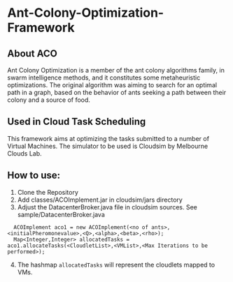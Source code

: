 # Ant-Colony-Optimization-Framework

## About ACO 
Ant Colony Optimization is a member of the ant colony algorithms family, in swarm intelligence methods, 
and it constitutes some metaheuristic optimizations. The original algorithm was aiming to search 
for an optimal path in a graph, based on the behavior of ants seeking a path between their colony 
and a source of food.

## Used in Cloud Task Scheduling
This framework aims at optimizing the tasks submitted to a number of Virtual Machines.
The simulator to be used is Cloudsim by Melbourne Clouds Lab.

## How to use:
1. Clone the Repository
2. Add classes/ACOImplement.jar in cloudsim/jars directory <cloudsim is the dir where Cloudsim is installed>
3. Adjust the DatacenterBroker.java file in cloudsim sources. See sample/DatacenterBroker.java
```
  ACOImplement aco1 = new ACOImplement(<no of ants>,<initialPheromonevalue>,<Q>,<alpha>,<beta>,<rho>);
  Map<Integer,Integer> allocatedTasks = aco1.allocateTasks(<CloudletList>,<VMList>,<Max Iterations to be performed>);
```
4. The hashmap `allocatedTasks` will represent the cloudlets mapped to VMs.
